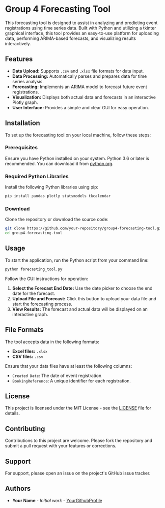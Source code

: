 
# Group 4 Forecasting Tool

This forecasting tool is designed to assist in analyzing and predicting event registrations using time series data. Built with Python and utilizing a tkinter graphical interface, this tool provides an easy-to-use platform for uploading data, performing ARIMA-based forecasts, and visualizing results interactively.

## Features

- **Data Upload:** Supports `.csv` and `.xlsx` file formats for data input.
- **Data Processing:** Automatically parses and prepares data for time series analysis.
- **Forecasting:** Implements an ARIMA model to forecast future event registrations.
- **Visualization:** Displays both actual data and forecasts in an interactive Plotly graph.
- **User Interface:** Provides a simple and clear GUI for easy operation.

## Installation

To set up the forecasting tool on your local machine, follow these steps:

### Prerequisites

Ensure you have Python installed on your system. Python 3.6 or later is recommended. You can download it from [python.org](https://www.python.org/downloads/).

### Required Python Libraries

Install the following Python libraries using pip:

```bash
pip install pandas plotly statsmodels tkcalendar
```

### Download

Clone the repository or download the source code:

```bash
git clone https://github.com/your-repository/group4-forecasting-tool.git
cd group4-forecasting-tool
```

## Usage

To start the application, run the Python script from your command line:

```bash
python forecasting_tool.py
```

Follow the GUI instructions for operation:
1. **Select the Forecast End Date:** Use the date picker to choose the end date for the forecast.
2. **Upload File and Forecast:** Click this button to upload your data file and start the forecasting process.
3. **View Results:** The forecast and actual data will be displayed on an interactive graph.

## File Formats

The tool accepts data in the following formats:
- **Excel files:** `.xlsx`
- **CSV files:** `.csv`

Ensure that your data files have at least the following columns:
- `Created Date`: The date of event registration.
- `BookingReference`: A unique identifier for each registration.

## License

This project is licensed under the MIT License - see the [LICENSE](LICENSE.md) file for details.

## Contributing

Contributions to this project are welcome. Please fork the repository and submit a pull request with your features or corrections.

## Support

For support, please open an issue on the project's GitHub issue tracker.

## Authors

- **Your Name** - _Initial work_ - [YourGithubProfile](https://github.com/YourUsername)

